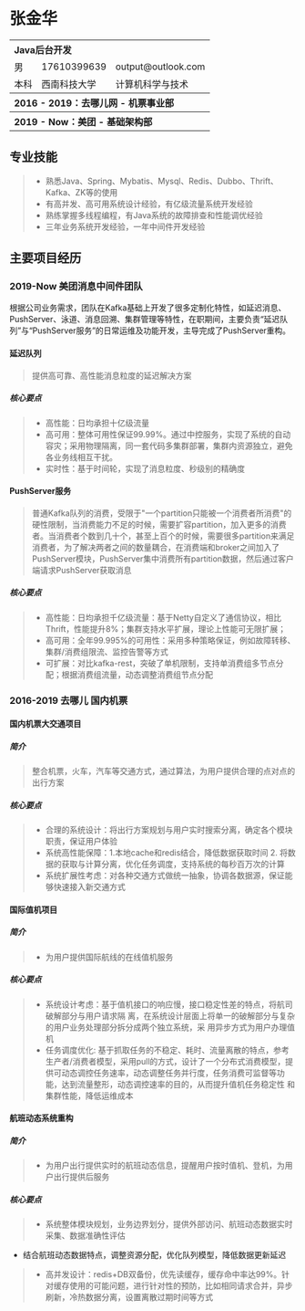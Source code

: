 # 张金华

<table>
    <tr  align="left">
        <th colspan="3" >Java后台开发</th>
    </tr>
    <td>男</td>
        <td>17610399639</td>
       <td>output@outlook.com</td>
    <tr>
    </tr>
    <tr>
        <td>本科</td>
        <td>西南科技大学</td>
        <td>计算机科学与技术</td>
    </tr>
     <tr  align="left">
        <th colspan="3">2016 - 2019：去哪儿网 - 机票事业部</th>
    </tr>
      <tr  align="left">
        <th colspan="3">2019 - Now：美团 - 基础架构部</th>
    </tr>
</table>

##  专业技能

> - 熟悉Java、Spring、Mybatis、Mysql、Redis、Dubbo、Thrift、Kafka、ZK等的使⽤ 
> - 有⾼并发、⾼可⽤系统设计经验，有亿级流量系统开发经验
> -  熟练掌握多线程编程，有Java系统的故障排查和性能调优经验 
> - 三年业务系统开发经验，⼀年中间件开发经验

## 主要项目经历

### 2019-Now 美团消息中间件团队

根据公司业务需求，团队在Kafka基础上开发了很多定制化特性，如延迟消息、PushServer、泳道、消息回溯、集群管理等特性，在职期间，主要负责“延迟队列”与“PushServer服务”的⽇常运维及功能开发，主导完成了PushServer重构。 

#### 延迟队列 

> 提供⾼可靠、⾼性能消息粒度的延迟解决⽅案

##### 核心要点

> - ⾼性能：日均承担十亿级流量
> - ⾼可⽤：整体可⽤性保证99.99%。通过中控服务，实现了系统的⾃动容灾；采⽤物理隔离，同⼀套代码多集群部署，集群内资源独⽴，避免各业务线相互⼲扰。
> - 实时性：基于时间轮，实现了消息粒度、秒级别的精确度 

#### PushServer服务 

> 普通Kafka队列的消费，受限于"⼀个partition只能被⼀个消费者所消费"的硬性限制，当消费能⼒不⾜的时候，需要扩容partition，加⼊更多的消费者。当消费者个数到⼏⼗个，甚⾄上百个的时候，需要很多partition来满⾜消费者，为了解决两者之间的数量耦合，在消费端和broker之间加⼊了 PushServer模块，PushServer集中消费所有partition数据，然后通过客户端请求PushServer获取消息

##### 核心要点

> - 高性能：日均承担千亿级流量：基于Netty自定义了通信协议，相比Thrift，性能提升8%；集群支持水平扩展，理论上性能可无限扩展；
> - 高可用：全年99.995%的可用性：采用多种策略保证，例如故障转移、集群/消费组限流、监控告警等方式
> - 可扩展：对比kafka-rest，突破了单机限制，支持单消费组多节点分配；根据消费组流量，动态调整消费组节点分配

### 2016-2019 去哪⼉ 国内机票

#### 国内机票大交通项目
##### 简介
>  整合机票，火车，汽车等交通方式，通过算法，为用户提供合理的点对点的出行方案
##### 核心要点
>  * 合理的系统设计：将出行方案规划与用户实时搜索分离，确定各个模块职责，保证用户体验
>  * 系统高性能保障：1.本地cache和redis结合，降低数据获取时间 2. 将数据的获取与计算分离，优化任务调度，支持系统的每秒百万次的计算
>  * 系统扩展性考虑：对各种交通方式做统一抽象，协调各数据源，保证能够快速接入新交通方式

#### 国际值机项目
##### 简介
>  * 为用户提供国际航线的在线值机服务
##### 核心要点
>  - 系统设计考虑：基于值机接⼝的响应慢，接⼝稳定性差的特点，将航司破解部分与⽤户请求隔 离，在系统设计层⾯上将单⼀的破解部分与复杂的⽤户业务处理部分拆分成两个独⽴系统，采 ⽤异步⽅式为⽤户办理值机 
>  - 任务调度优化: 基于抓取任务的不稳定、耗时、流量离散的特点，参考⽣产者/消费者模型，采⽤pull的⽅式，设计了⼀个分布式消费模型，提供可动态调控任务速率，动态调整任务并⾏度，任务消费可监督等功能，达到流量整形，动态调控速率的⽬的，从⽽提升值机任务稳定性 和集群性能，降低运维成本

#### 航班动态系统重构
##### 简介
>  * 为用户出行提供实时的航班动态信息，提醒用户按时值机、登机，为用户出行提供后服务

##### 核心要点  
>  * 系统整体模块规划，业务边界划分，提供外部访问、航班动态数据实时采集、数据准确性评估
* 结合航班动态数据特点，调整资源分配，优化队列模型，降低数据更新延迟
>  * 高并发设计：redis+DB双备份，优先读缓存，缓存命中率达99%。针对缓存使用的可能问题，进行针对性的预防，比如相同请求合并，异步刷新，冷热数据分离，设置离散过期时间等方式
